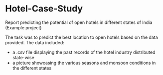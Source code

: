 # Hotel-Case-Study
Report predicting the potential of open hotels in different states of India (Example project)

The task was to predict the best location to open hotels based on the data provided.
The data included:
* a .csv file displaying the past records of the hotel industry distributed state-wise
* a picture showcasing the various seasons and monsoon conditions in the different states
